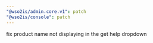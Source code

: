 ```yaml
---
"@wso2is/admin.core.v1": patch
"@wso2is/console": patch
---
```


fix product name not displaying in the get help dropdown
